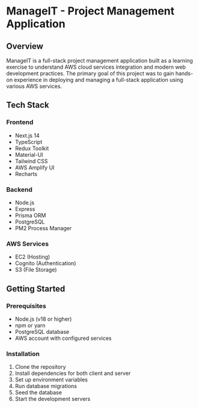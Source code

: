 # ManageIT - Project Management Application

## Overview

ManageIT is a full-stack project management application built as a learning exercise to understand AWS cloud services integration and modern web development practices. The primary goal of this project was to gain hands-on experience in deploying and managing a full-stack application using various AWS services.

## Tech Stack

### Frontend

- Next.js 14
- TypeScript
- Redux Toolkit
- Material-UI
- Tailwind CSS
- AWS Amplify UI
- Recharts

### Backend

- Node.js
- Express
- Prisma ORM
- PostgreSQL
- PM2 Process Manager

### AWS Services

- EC2 (Hosting)
- Cognito (Authentication)
- S3 (File Storage)

## Getting Started

### Prerequisites

- Node.js (v18 or higher)
- npm or yarn
- PostgreSQL database
- AWS account with configured services

### Installation

1. Clone the repository
2. Install dependencies for both client and server
3. Set up environment variables
4. Run database migrations
5. Seed the database
6. Start the development servers
